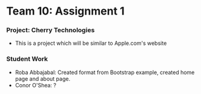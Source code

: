 # Team 10: Assignment 1

### Project: Cherry Technologies
- This is a project which will be similar to Apple.com's website

### Student Work
- Roba Abbajabal: Created format from Bootstrap example, created home page and about page.
- Conor O'Shea: ?